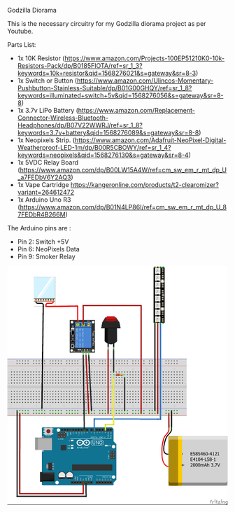 Godzilla Diorama

This is the necessary circuitry for my Godzilla diorama project as per Youtube.

Parts List:

* 1x 10K Resistor (https://www.amazon.com/Projects-100EP51210K0-10k-Resistors-Pack/dp/B0185FIOTA/ref=sr_1_3?keywords=10k+resistor&qid=1568276021&s=gateway&sr=8-3)
* 1x Switch or Button (https://www.amazon.com/Ulincos-Momentary-Pushbutton-Stainless-Suitable/dp/B01G00GHQY/ref=sr_1_8?keywords=illuminated+switch+5v&qid=1568276056&s=gateway&sr=8-8)
* 1x 3.7v LiPo Battery (https://www.amazon.com/Replacement-Connector-Wireless-Bluetooth-Headphones/dp/B07V22WWRJ/ref=sr_1_8?keywords=3.7v+battery&qid=1568276089&s=gateway&sr=8-8)
* 1x Neopixels Strip.  (https://www.amazon.com/Adafruit-NeoPixel-Digital-Weatherproof-LED-1m/dp/B00R5CBOWY/ref=sr_1_4?keywords=neopixels&qid=1568276130&s=gateway&sr=8-4)
* 1x 5VDC Relay Board (https://www.amazon.com/dp/B00LW15A4W/ref=cm_sw_em_r_mt_dp_U_a7FEDbV6Y2AQ3)
* 1x Vape Cartridge https://kangeronline.com/products/t2-clearomizer?variant=264612472
* 1x Arduino Uno R3 (https://www.amazon.com/dp/B01N4LP86I/ref=cm_sw_em_r_mt_dp_U_87FEDbR4B266M)

The Arduino pins are :
* Pin 2: Switch +5V
* Pin 6: NeoPixels Data
* Pin 9: Smoker Relay

![Image description](https://github.com/marhod/GodzillaDiorama/blob/master/Godzilla%20Circuit.jpg?raw=true)

